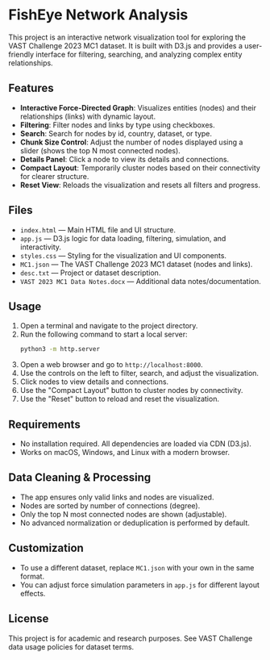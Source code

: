 # FishEye Network Analysis

This project is an interactive network visualization tool for exploring the VAST Challenge 2023 MC1 dataset. It is built with D3.js and provides a user-friendly interface for filtering, searching, and analyzing complex entity relationships.

## Features
- **Interactive Force-Directed Graph**: Visualizes entities (nodes) and their relationships (links) with dynamic layout.
- **Filtering**: Filter nodes and links by type using checkboxes.
- **Search**: Search for nodes by id, country, dataset, or type.
- **Chunk Size Control**: Adjust the number of nodes displayed using a slider (shows the top N most connected nodes).
- **Details Panel**: Click a node to view its details and connections.
- **Compact Layout**: Temporarily cluster nodes based on their connectivity for clearer structure.
- **Reset View**: Reloads the visualization and resets all filters and progress.

## Files
- `index.html` — Main HTML file and UI structure.
- `app.js` — D3.js logic for data loading, filtering, simulation, and interactivity.
- `styles.css` — Styling for the visualization and UI components.
- `MC1.json` — The VAST Challenge 2023 MC1 dataset (nodes and links).
- `desc.txt` — Project or dataset description.
- `VAST 2023 MC1 Data Notes.docx` — Additional data notes/documentation.

## Usage
1. Open a terminal and navigate to the project directory.
2. Run the following command to start a local server:
   ```bash
   python3 -m http.server
   ```
3. Open a web browser and go to `http://localhost:8000`.
4. Use the controls on the left to filter, search, and adjust the visualization.
5. Click nodes to view details and connections.
6. Use the "Compact Layout" button to cluster nodes by connectivity.
7. Use the "Reset" button to reload and reset the visualization.

## Requirements
- No installation required. All dependencies are loaded via CDN (D3.js).
- Works on macOS, Windows, and Linux with a modern browser.

## Data Cleaning & Processing
- The app ensures only valid links and nodes are visualized.
- Nodes are sorted by number of connections (degree).
- Only the top N most connected nodes are shown (adjustable).
- No advanced normalization or deduplication is performed by default.

## Customization
- To use a different dataset, replace `MC1.json` with your own in the same format.
- You can adjust force simulation parameters in `app.js` for different layout effects.

## License
This project is for academic and research purposes. See VAST Challenge data usage policies for dataset terms.
